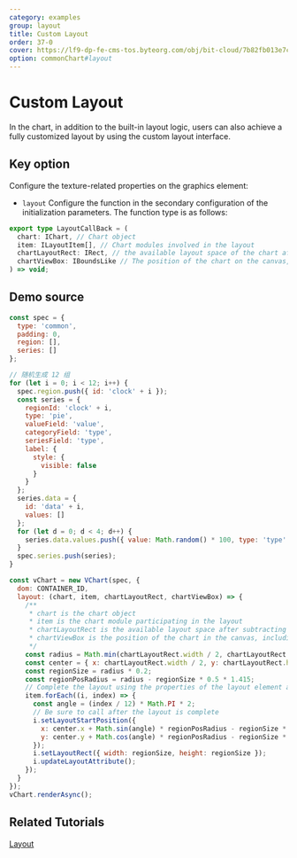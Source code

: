```yaml
---
category: examples
group: layout
title: Custom Layout
order: 37-0
cover: https://lf9-dp-fe-cms-tos.byteorg.com/obj/bit-cloud/7b82fb013e7c6319c065b3d01.png
option: commonChart#layout
---
```


# Custom Layout

In the chart, in addition to the built-in layout logic, users can also achieve a fully customized layout by using the custom layout interface.

## Key option

Configure the texture-related properties on the graphics element:

- `layout` Configure the function in the secondary configuration of the initialization parameters. The function type is as follows:

```ts
export type LayoutCallBack = (
  chart: IChart, // Chart object
  item: ILayoutItem[], // Chart modules involved in the layout
  chartLayoutRect: IRect, // the available layout space of the chart after subtracting the padding
  chartViewBox: IBoundsLike // The position of the chart on the canvas, including the chart's padding.
) => void;
```

## Demo source

```javascript livedemo
const spec = {
  type: 'common',
  padding: 0,
  region: [],
  series: []
};

// 随机生成 12 组
for (let i = 0; i < 12; i++) {
  spec.region.push({ id: 'clock' + i });
  const series = {
    regionId: 'clock' + i,
    type: 'pie',
    valueField: 'value',
    categoryField: 'type',
    seriesField: 'type',
    label: {
      style: {
        visible: false
      }
    }
  };
  series.data = {
    id: 'data' + i,
    values: []
  };
  for (let d = 0; d < 4; d++) {
    series.data.values.push({ value: Math.random() * 100, type: 'type' + d });
  }
  spec.series.push(series);
}

const vChart = new VChart(spec, {
  dom: CONTAINER_ID,
  layout: (chart, item, chartLayoutRect, chartViewBox) => {
    /**
     * chart is the chart object
     * item is the chart module participating in the layout
     * chartLayoutRect is the available layout space after subtracting padding from the chart
     * chartViewBox is the position of the chart in the canvas, including the padding of the chart.
     */
    const radius = Math.min(chartLayoutRect.width / 2, chartLayoutRect.height / 2);
    const center = { x: chartLayoutRect.width / 2, y: chartLayoutRect.height / 2 };
    const regionSize = radius * 0.2;
    const regionPosRadius = radius - regionSize * 0.5 * 1.415;
    // Complete the layout using the properties of the layout element and the provided methods
    item.forEach((i, index) => {
      const angle = (index / 12) * Math.PI * 2;
      // Be sure to call after the layout is complete
      i.setLayoutStartPosition({
        x: center.x + Math.sin(angle) * regionPosRadius - regionSize * 0.5,
        y: center.y + Math.cos(angle) * regionPosRadius - regionSize * 0.5
      });
      i.setLayoutRect({ width: regionSize, height: regionSize });
      i.updateLayoutAttribute();
    });
  }
});
vChart.renderAsync();
```

## Related Tutorials

[Layout](link)
